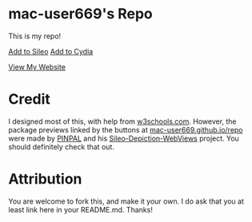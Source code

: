 # mac-user669's Repo
This is my repo!

[Add to Sileo](sileo://source/https://mac-user669.github.io/repo/)
[Add to Cydia](cydia://url/https://cydia.saurik.com/api/share#?source=https://mac-user669.github.io/repo)

[View My Website](https://mac-user669.github.io)

# Credit
I designed most of this, with help from [w3schools.com](https://www.w3schools.com). However, the package previews linked by the buttons at [mac-user669.github.io/repo](https://mac-user669.github.io/repo) were made by [PINPAL](https://github.com/PINPAL) and his [Sileo-Depiction-WebViews](Sileo-Depiction-WebViews) project. You should definitely check that out.


# Attribution
You are welcome to fork this, and make it your own. I do ask that you at least link here in your README.md. Thanks!
